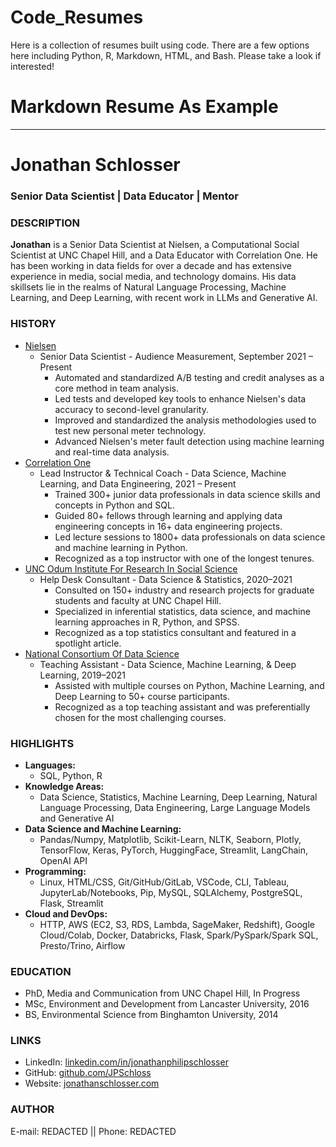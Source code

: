# Code_Resumes
Here is a collection of resumes built using code. There are a few options here including Python, R, Markdown, HTML, and Bash. Please take a look if interested! 

# Markdown Resume As Example
----

# Jonathan Schlosser 
### **Senior Data Scientist | Data Educator | Mentor**


### DESCRIPTION
**Jonathan** is a Senior Data Scientist at Nielsen, a Computational Social Scientist at UNC Chapel Hill, and a Data Educator with Correlation One. 
He has been working in data fields for over a decade and has extensive experience in media, social media, and technology domains. 
His data skillsets lie in the realms of Natural Language Processing, Machine Learning, and Deep Learning, with recent work in LLMs and Generative AI.

### HISTORY
- [Nielsen](https://www.nielsen.com/solutions/audience-measurement/#audience-measurement)
  - Senior Data Scientist - Audience Measurement, September 2021 – Present
    - Automated and standardized A/B testing and credit analyses as a core method in team analysis.
    - Led tests and developed key tools to enhance Nielsen's data accuracy to second-level granularity.
    - Improved and standardized the analysis methodologies used to test new personal meter technology.
    - Advanced Nielsen's meter fault detection using machine learning and real-time data analysis.
- [Correlation One](https://www.correlation-one.com/)
  - Lead Instructor & Technical Coach - Data Science, Machine Learning, and Data Engineering, 2021 – Present
    - Trained 300+ junior data professionals in data science skills and concepts in Python and SQL.
    - Guided 80+ fellows through learning and applying data engineering concepts in 16+ data engineering projects.
    - Led lecture sessions to 1800+ data professionals on data science and machine learning in Python.
    - Recognized as a top instructor with one of the longest tenures.
- [UNC Odum Institute For Research In Social Science](https://odum.unc.edu/)
  - Help Desk Consultant - Data Science & Statistics, 2020–2021
    - Consulted on 150+ industry and research projects for graduate students and faculty at UNC Chapel Hill.
    - Specialized in inferential statistics, data science, and machine learning approaches in R, Python, and SPSS.
    - Recognized as a top statistics consultant and featured in a spotlight article.
- [National Consortium Of Data Science](https://datascienceconsortium.org/)
  - Teaching Assistant - Data Science, Machine Learning, & Deep Learning, 2019–2021
    - Assisted with multiple courses on Python, Machine Learning, and Deep Learning to 50+ course participants.
    - Recognized as a top teaching assistant and was preferentially chosen for the most challenging courses.

### HIGHLIGHTS
- **Languages:**
  - SQL, Python, R
- **Knowledge Areas:**
  - Data Science, Statistics, Machine Learning, Deep Learning, Natural Language Processing, Data Engineering, Large Language Models and Generative AI
- **Data Science and Machine Learning:**
  - Pandas/Numpy, Matplotlib, Scikit-Learn, NLTK, Seaborn, Plotly, TensorFlow, Keras, PyTorch, HuggingFace, Streamlit, LangChain, OpenAI API
- **Programming:**
  - Linux, HTML/CSS, Git/GitHub/GitLab, VSCode, CLI, Tableau, JupyterLab/Notebooks, Pip, MySQL, SQLAlchemy, PostgreSQL, Flask, Streamlit
- **Cloud and DevOps:**
  - HTTP, AWS (EC2, S3, RDS, Lambda, SageMaker, Redshift), Google Cloud/Colab, Docker, Databricks, Flask, Spark/PySpark/Spark SQL, Presto/Trino, Airflow

### EDUCATION
  - PhD, Media and Communication from UNC Chapel Hill, In Progress
  - MSc, Environment and Development from Lancaster University, 2016
  - BS, Environmental Science from Binghamton University, 2014
  
### LINKS
- LinkedIn: [linkedin.com/in/jonathanphilipschlosser](https://www.linkedin.com/in/jonathanphilipschlosser/)
- GitHub: [github.com/JPSchloss](https://github.com/JPSchloss)
- Website: [jonathanschlosser.com](https://www.jonathanschlosser.com/)

### AUTHOR
E-mail: REDACTED || Phone: REDACTED 


